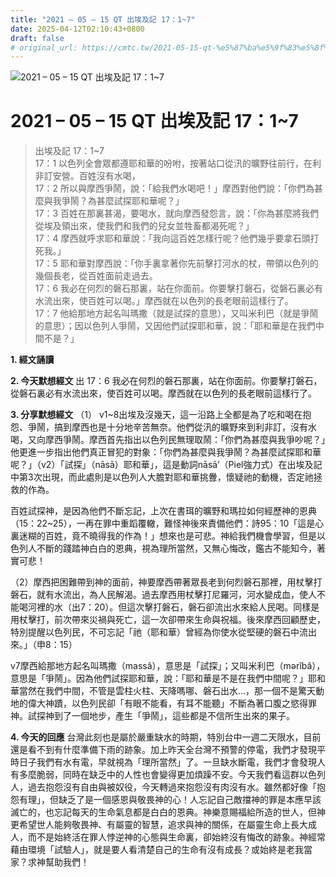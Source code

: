 ```yaml
---
title: "2021 – 05 – 15 QT 出埃及記 17：1~7"
date: 2025-04-12T02:10:43+0800
draft: false
# original_url: https://cmtc.tw/2021-05-15-qt-%e5%87%ba%e5%9f%83%e5%8f%8a%e8%a8%98-17%ef%bc%9a17
---
```


![2021 – 05 – 15 QT 出埃及記 17：1\~7](/images/qt.jpg   "2021 – 05 – 15 QT 出埃及記 17：1\~7")

# 2021 – 05 – 15 QT 出埃及記 17：1\~7

> 出埃及記 17：1\~7  
> 17：1 以色列全會眾都遵耶和華的吩咐，按著站口從汛的曠野往前行，在利非訂安營。百姓沒有水喝，  
> 17：2 所以與摩西爭鬧，說：「給我們水喝吧！」摩西對他們說：「你們為甚麼與我爭鬧？為甚麼試探耶和華呢？」  
> 17：3 百姓在那裏甚渴，要喝水，就向摩西發怨言，說：「你為甚麼將我們從埃及領出來，使我們和我們的兒女並牲畜都渴死呢？」  
> 17：4 摩西就呼求耶和華說：「我向這百姓怎樣行呢？他們幾乎要拿石頭打死我。」  
> 17：5 耶和華對摩西說：「你手裏拿著你先前擊打河水的杖，帶領以色列的幾個長老，從百姓面前走過去。  
> 17：6 我必在何烈的磐石那裏，站在你面前。你要擊打磐石，從磐石裏必有水流出來，使百姓可以喝。」摩西就在以色列的長老眼前這樣行了。  
> 17：7 他給那地方起名叫瑪撒（就是試探的意思），又叫米利巴（就是爭鬧的意思）；因以色列人爭鬧，又因他們試探耶和華，說：「耶和華是在我們中間不是？」

**1. 經文誦讀**

**2.  今天默想經文**
出 17：6 我必在何烈的磐石那裏，站在你面前。你要擊打磐石，從磐石裏必有水流出來，使百姓可以喝。摩西就在以色列的長老眼前這樣行了。

**3. 分享默想經文**
（1） v1\~8出埃及沒幾天，這一沿路上全都是為了吃和喝在抱怨、爭鬧，搞到摩西也是十分地辛苦無奈。他們從汛的曠野來到利非訂，沒有水喝，又向摩西爭鬧。摩西首先指出以色列民無理取鬧：「你們為甚麼與我爭吵呢？」他更進一步指出他們真正冒犯的對象：「你們為甚麼與我爭鬧？為甚麼試探耶和華呢？」（v2）「試探」（nāsā）耶和華」，這是動詞nāsā’（Piel強力式）在出埃及記 中第3次出現，而此處則是以色列人大膽對耶和華挑釁，懷疑祂的動機，否定祂拯救的作為。

百姓試探神，是因為他們不斷忘記，上次在書珥的曠野和瑪拉如何經歷神的恩典（15：22\~25），一再在罪中重蹈覆轍，難怪神後來責備他們：詩95：10「這是心裏迷糊的百姓，竟不曉得我的作為！」想來也是可悲。神給我們機會學習，但是以色列人不斷的踐踏神白白的恩典，視為理所當然，又無心悔改，鑑古不能知今，著實可悲！

（2）摩西把困難帶到神的面前，神要摩西帶著眾長老到何烈磐石那裡，用杖擊打磐石，就有水流出，為人民解渴。過去摩西用杖擊打尼羅河，河水變成血，使人不能喝河裡的水（出7：20）。但這次擊打磐石，磐石卻流出水來給人民喝。同樣是用杖擊打，前次帶來災禍與死亡，這一次卻帶來生命與祝福。後來摩西回顧歷史，特別提醒以色列民，不可忘記「祂（耶和華）曾經為你使水從堅硬的磐石中流出來。」（申8：15）

v7摩西給那地方起名叫瑪撒（massâ），意思是「試探」；又叫米利巴（mǝrîbâ），意思是「爭鬧」。因為他們試探耶和華，說：「耶和華是不是在我們中間呢？」耶和華當然在我們中間，不管是雲柱火柱、天降嗎哪、磐石出水…，那一個不是驚天動地的偉大神蹟，以色列民卻「有眼不能看，有耳不能聽」不斷為著口腹之慾得罪神。試探神到了一個地步，產生「爭鬧」，這些都是不信所生出來的果子。

**4. 今天的回應**
台灣此刻也是屬於嚴重缺水的時期，特別台中一週二天限水，目前還是看不到有什麼準備下雨的跡象。加上昨天全台灣不預警的停電，我們才發現平時日子我們有水有電，早就視為「理所當然」了。一旦缺水斷電，我們才會發現人有多麼脆弱，同時在缺乏中的人性也會變得更加煩躁不安。今天我們看這群以色列人，過去抱怨沒有自由與被奴役，今天轉過來抱怨沒有肉沒有水。雖然都好像「抱怨有理」，但缺乏了是一個感恩與敬畏神的心！人忘記自己敵擋神的罪是本應早該滅亡的，也忘記每天的生命氣息都是白白的恩典。神樂意賜福給所造的世人，但神更希望世人能夠敬畏神、有屬靈的智慧，追求與神的關係，在屬靈生命上長大成人，而不是始終活在罪人悖逆神的心態與生命裏，卻始終沒有悔改的跡象。神經常藉由環境「試驗人」，就是要人看清楚自己的生命有沒有成長？或始終是老我當家？求神幫助我們！
